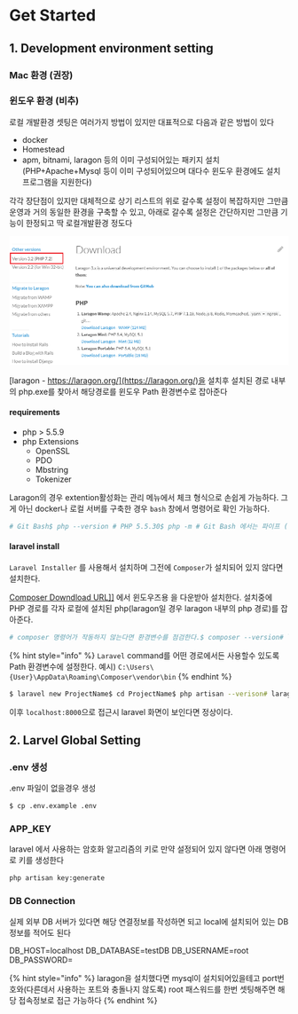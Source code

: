 # Get Started

## 1. Development environment setting

### Mac 환경 \(권장\)

### 윈도우 환경 \(비추\)

로컬 개발환경 셋팅은 여러가지 방법이 있지만 대표적으로 다음과 같은 방법이 있다

* docker
* Homestead
* apm, bitnami, laragon 등의 이미 구성되어있는 패키지 설치 \(PHP+Apache+Mysql 등이 이미 구성되어있으며 대다수 윈도우 환경에도 설치 프로그램을 지원한다\)

각각 장단점이 있지만 대체적으로 상기 리스트의 위로 갈수록 설정이 복잡하지만 그만큼 운영과 거의 동일한 환경을 구축할 수 있고, 아래로 갈수록 설정은 간단하지만 그만큼 기능이 한정되고 딱 로컬개발환경 정도다

![php-laravel-getStarted-1](../../../.gitbook/assets/php_laravel_get-started-1.png)

[laragon - https://laragon.org/](https://laragon.org/)을 설치후 설치된 경로 내부의 php.exe를 찾아서 해당경로를 윈도우 Path 환경변수로 잡아준다

#### requirements

* php &gt; 5.5.9
* php Extensions
  * OpenSSL
  * PDO
  * Mbstring
  * Tokenizer

Laragon의 경우 extention활성화는 관리 메뉴에서 체크 형식으로 손쉽게 가능하다. 그게 아닌 docker나 로컬 서버를 구축한 경우 `bash` 창에서 명령어로 확인 가능하다.

```bash
# Git Bash$ php --version # PHP 5.5.30$ php -m # Git Bash 에서는 파이프 (`|`) 연산자가 먹지 않아 `grep` 명령을 쓸 수 없다.# Windows Command Prompt$ php --version # PHP 5.5.30$ php -m | findstr openssl$ php -m | findstr pdo$ php -m | findstr mbstring$ php -m | findstr tokenizer
```

#### laravel install

`Laravel Installer` 를 사용해서 설치하며 그전에 `Composer`가 설치되어 있지 않다면 설치한다.

[Composer Downdload URL\]\]](https://getcomposer.org/download/) 에서 윈도우즈용 을 다운받아 설치한다. 설치중에 PHP 경로를 각자 로컬에 설치된 php\(laragon일 경우 laragon 내부의 php 경로\)를 잡아준다.

```bash
# composer 명령어가 작동하지 않는다면 환경변수를 점검한다.$ composer --version# laravel installer를 global로 설치$ composer global require "laravel/installer"
```

{% hint style="info" %}
`Laravel` command를 어떤 경로에서든 사용할수 있도록 Path 환경변수에 설정한다. 예시\) `C:\Users\{User}\AppData\Roaming\Composer\vendor\bin`
{% endhint %}

```bash
$ laravel new ProjectName$ cd ProjectName$ php artisan --verison# laragon일 경우 별도로 서버를 켜줄 필요 없이 정상작동한다 .( 물론 웹서버가 켜져있는 상태에서)$ php artisan serve
```

이후 `localhost:8000`으로 접근시 laravel 화면이 보인다면 정상이다.

## 2. Larvel Global Setting

### .env 생성

.env 파일이 없을경우 생성

```bash
$ cp .env.example .env
```

### APP\_KEY

laravel 에서 사용하는 암호화 알고리즘의 키로 만약 설정되어 있지 않다면 아래 명령어로 키를 생성한다

```bash
php artisan key:generate
```

### DB Connection

실제 외부 DB 서버가 있다면 해당 연결정보를 작성하면 되고 local에 설치되어 있는 DB 정보를 적어도 된다

DB\_HOST=localhost DB\_DATABASE=testDB DB\_USERNAME=root DB\_PASSWORD=

{% hint style="info" %}
laragon을 설치했다면 mysql이 설치되어있을테고 port번호와\(다른데서 사용하는 포트와 충돌나지 않도록\) root 패스워드를 한번 셋팅해주면 해당 접속정보로 접근 가능하다
{% endhint %}

